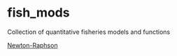 # fish_mods
Collection of quantitative fisheries models and functions

[Newton-Raphson](num_meths/Newton)